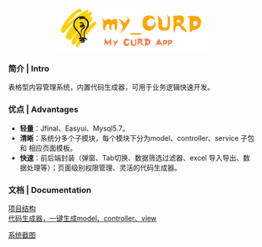 <p align="center">
  <a href="https://github.com/qinyou/my_curd">
   <img alt="mycurd-Logo" src="./preview_img/gitlogo.png">
  </a>
</p>


### 简介 | Intro  

表格型内容管理系统，内置代码生成器，可用于业务逻辑快速开发。

### 优点 | Advantages  

- **轻量**：Jfinal、Easyui、Mysql5.7。
- **清晰**：系统分多个子模块，每个模块下分为model、controller、service 子包 和 相应页面模板。
- **快速**：前后端封装（弹窗、Tab切换、数据筛选过滤器、excel 导入导出、数据处理等）；页面级别权限管理、灵活的代码生成器。

### 文档 | Documentation
[项目结构](https://github.com/qinyou/my_curd/wiki/%E9%A1%B9%E7%9B%AE%E7%BB%93%E6%9E%84%E3%80%81%E4%BB%A3%E7%A0%81%E8%AF%B4%E6%98%8E)  
[代码生成器，一键生成model、controller、view](https://github.com/qinyou/my_curd/wiki/%E4%BB%A3%E7%A0%81%E7%94%9F%E6%88%90%E5%99%A8%E4%BD%BF%E7%94%A8%E6%96%B9%E6%B3%95)

[系统截图](https://github.com/qinyou/my_curd/wiki/%E7%B3%BB%E7%BB%9F%E6%88%AA%E5%9B%BE)
 
